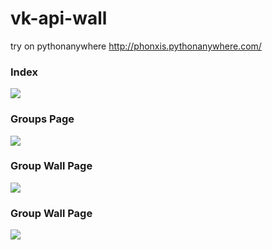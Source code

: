 # vk-api-wall

try on pythonanywhere
http://phonxis.pythonanywhere.com/
### Index
![](http://i.piccy.info/i9/c58622e135e7e9b5c727348267cc30bd/1493206493/46766/1140970/index.png)

### Groups Page
![](http://i.piccy.info/i9/b7588f86e34e70c669581f8ce7327385/1493206769/158164/1140970/groups.jpg)

### Group Wall Page
![](http://i.piccy.info/i9/11bc61dceee0d8d216afac8751ead7c2/1493208486/315511/1140970/wall1.png)

### Group Wall Page
![](http://i.piccy.info/i9/c9f1122d4f1fe4e6f9e14bf326986a55/1493208525/189325/1140970/wall2.png)
